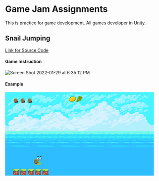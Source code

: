 # Game Jam Assignments
This is practice for game development. All games developer in [Unity](https://unity.com).

## Snail Jumping
[Link for Source Code](https://github.com/cd155/Game_Jam_Assignments/tree/main/Jumping)
#### Game Instruction
<img width="480" alt="Screen Shot 2022-01-29 at 6 35 12 PM" src="https://user-images.githubusercontent.com/16947266/151689384-eda60846-42da-458d-9eda-01bd76776ad0.png">

#### Example
<img width="480" src="https://github.com/cd155/Game_Jam_Assignments/blob/main/Jumping/Recordings/complete.gif">
